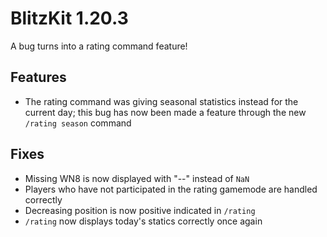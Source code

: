 # BlitzKit 1.20.3

A bug turns into a rating command feature!

## Features

- The rating command was giving seasonal statistics instead for the current day; this bug has now been made a feature through the new `/rating season` command

## Fixes

- Missing WN8 is now displayed with "--" instead of `NaN`
- Players who have not participated in the rating gamemode are handled correctly
- Decreasing position is now positive indicated in `/rating`
- `/rating` now displays today's statics correctly once again
